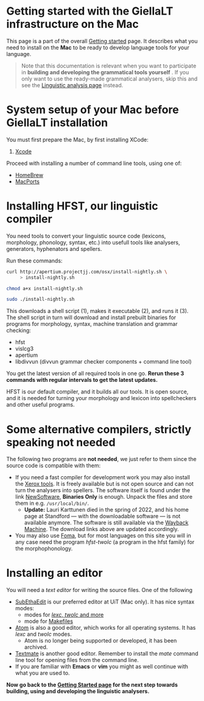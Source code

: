 # Getting started with the GiellaLT infrastructure on the Mac

This page is a part of the overall [Getting started](GettingStarted.html) page.
It describes what you need to install on the **Mac** to be ready to develop
language tools for your language.

> Note that this documentation is relevant when you want to participate in **building and developing the grammatical tools yourself** . If you only want to use the ready-made grammatical analysers, skip this and see the [Linguistic analysis page](ling/LinguisticAnalysis.html) instead.

# System setup of your Mac before GiellaLT installation

You must first prepare the Mac, by first installing XCode:

1. [Xcode](InstallingXCode.html)

Proceed with installing a number of command line tools, using one of:

- [HomeBrew](GettingStartedUsingHomebrew.md)
- [MacPorts](GettingStartedUsingMacPorts.md)

# Installing HFST, our linguistic compiler

You need tools to convert your linguistic source code (lexicons, morphology, phonology, syntax, etc.) into usefull tools like analysers, generators, hyphenators and spellers.

Run these commands:

```sh
curl http://apertium.projectjj.com/osx/install-nightly.sh \
     > install-nightly.sh

chmod a+x install-nightly.sh

sudo ./install-nightly.sh
```

This downloads a shell script (1), makes it executable (2), and runs it (3). The shell script in turn will download and install prebuilt binaries for programs for morphology, syntax, machine translation and grammar checking:

- hfst
- vislcg3
- apertium
- libdivvun (divvun grammar checker components + command line tool)

You get the latest version of all required tools in one go.
**Rerun these 3 commands with regular intervals to get the latest updates.**

HFST is our default compiler, and it builds all our tools. It is open source, and it is needed for turning your morphology and lexicon into spellcheckers and other useful programs.

# Some alternative compilers, strictly speaking not needed

The following two programs are **not needed**, we just refer to them since the source code is compatible with them:

- If you need a fast compiler for development work you may also install the [Xerox tools](https://web.archive.org/web/20220303052838/https://web.stanford.edu/~laurik/fsmbook/home.html).
  It is freely available but is not open source and can not turn the analysers into spellers. The software itself is found under the link
  [NewSoftware](https://web.archive.org/web/20220303052838/https://web.stanford.edu/~laurik/.book2software/),
  **Binaries Only** is enough. Unpack the files and store them in e.g.
  `/usr/local/bin/`.
  - **Update:** Lauri Karttunen died in the spring of 2022, and his home page at Standford — with the downloadable software — is not available anymore. The software is still available via the [Wayback Machine](https://web.archive.org). The download links above are updated accordingly.
- You may also use [Foma](https://fomafst.github.io/), but for most languages on this site you will in any case need the program _hfst-twolc_ (a program in the hfst family) for the morphophonology.

# Installing an editor

You will need a _text editor_ for writing the source files. One of the following

- [SubEthaEdit](https://apps.apple.com/us/app/subethaedit/id728530824) is our preferred editor at UiT (Mac only). It has nice syntax modes:
  - modes for [_lexc_, _twolc_ and more](https://github.com/divvun/see-modes)
  - mode for [Makefiles](https://github.com/subethaedit/SubEthaEdit-Modes/tree/master/Modes)
- [Atom](http://atom.io) is also a good editor, which works for all operating systems. It has _lexc_ and _twolc_ modes.
  - Atom is no longer being supported or developed, it has been archived.
- [Textmate](https://macromates.com/) is another good editor. Remember to install the _mate_ command line tool for opening files from the command line.
- If you are familiar with **Emacs** or **vim** you might as well continue with what you are used to.

**Now go back to the [Getting Started page](GettingStarted.md) for the next step towards building, using and developing the linguistic analysers.**
